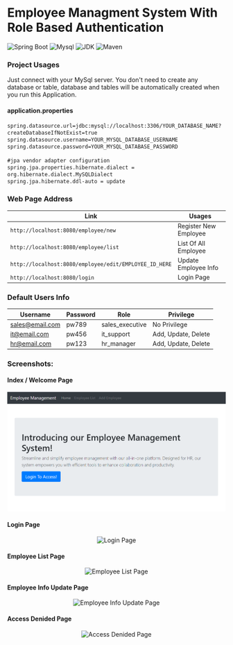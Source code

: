 # Employee Managment System With Role Based Authentication
![Spring Boot](https://img.shields.io/badge/Spring%20Boot-3.1.0-brightgreen.svg)
![Mysql](https://img.shields.io/badge/Mysql-8.2.4-blue.svg)
![JDK](https://img.shields.io/badge/Java-17-brightgreen.svg)
![Maven](https://img.shields.io/badge/Maven-4.0.0-yellowgreen.svg)

 <!--- ![license](https://img.shields.io/badge/license-MPL--2.0-blue.svg) --->
 
 
### Project Usages

Just connect with your MySql server. You don't need to create any database or table, database and tables will be automatically created when you run this Application.

#### application.properties
```
spring.datasource.url=jdbc:mysql://localhost:3306/YOUR_DATABASE_NAME?createDatabaseIfNotExist=true
spring.datasource.username=YOUR_MYSQL_DATABASE_USERNAME
spring.datasource.password=YOUR_MYSQL_DATABASE_PASSWORD

#jpa vendor adapter configuration
spring.jpa.properties.hibernate.dialect = org.hibernate.dialect.MySQLDialect
spring.jpa.hibernate.ddl-auto = update
```


### Web Page Address

| Link                                                   | Usages                |
|--------------------------------------------------------|-----------------------|
| `http://localhost:8080/employee/new`                   | Register New Employee |
| `http://localhost:8080/employee/list`                  | List Of All Employee  |
| `http://localhost:8080/employee/edit/EMPLOYEE_ID_HERE` | Update Employee Info  |
| `http://localhost:8080/login`                          | Login Page            |


### Default Users Info

| Username        | Password | Role            | Privilege           |
|-----------------|----------|-----------------|---------------------|
| sales@email.com | pw789    | sales_executive | No Privilege        |
| it@email.com    | pw456    | it_support      | Add, Update, Delete |
| hr@email.com    | pw123    | hr_manager      | Add, Update, Delete |

### Screenshots:

#### Index / Welcome Page
<p align="center">
  <img src="https://github.com/Nure-A1am/myfirstapp/blob/fcb017328436dd41ff93e70f34ec846f4d5bf2db/src/main/resources/screenshots/ss1.PNG"
    alt="Index Page" />
</p>

#### Login Page
<p align="center">
  <img src="+https://github.com/Nure-A1am/myfirstapp/blob/fcb017328436dd41ff93e70f34ec846f4d5bf2db/src/main/resources/screenshots/s2.png"
    alt="Login Page" />
</p>

#### Employee List Page
<p align="center">
  <img src="https://github.com/Nure-A1am/myfirstapp/blob/fcb017328436dd41ff93e70f34ec846f4d5bf2db/src/main/resources/screenshots/s3.png"
    alt="Employee List Page" />
</p>

#### Employee Info Update Page
<p align="center">
  <img src="https://github.com/Nure-A1am/myfirstapp/blob/fcb017328436dd41ff93e70f34ec846f4d5bf2db/src/main/resources/screenshots/s4.png"
    alt="Employee Info Update Page" />
</p>

#### Access Denided Page
<p align="center">
  <img src="https://github.com/Nure-A1am/myfirstapp/blob/fcb017328436dd41ff93e70f34ec846f4d5bf2db/src/main/resources/screenshots/s5.png"
    alt="Access Denided Page" />
</p>


[//]: # (### API Usages)

[//]: # ()
[//]: # (|Method | Endpoint| Usages |)

[//]: # (| -------- | -------- | -------- |)

[//]: # (| ![]&#40;https://img.shields.io/badge/-POST-blue.svg&#41;   | `api/v1/employee/register` | Register New Employee |)

[//]: # (| ![]&#40;https://img.shields.io/badge/-PUT-9cf.svg&#41;     | `api/v1/employee/update/EMPLOYEE_ID_HERE` | Update Existing Employee Info |)

[//]: # (| ![]&#40;https://img.shields.io/badge/-DELETE-red.svg&#41;  | `api/v1/employee/EMPLOYEE_ID_HERE` | Delete Employee |)

[//]: # (| ![]&#40;https://img.shields.io/badge/-GET-brightgreen&#41; | `api/v1/employee/EMPLOYEE_ID_HERE` | Get Specific Employee Info |)

[//]: # (| ![]&#40;https://img.shields.io/badge/-GET-brightgreen&#41; | `api/v1/employee` | Get All Employee Info |)

[//]: # ()
[//]: # ()
[//]: # ()
[//]: # ()
[//]: # (Register Employee using ![]&#40;https://img.shields.io/badge/-POST-blue.svg&#41; request)

[//]: # ()
[//]: # (Json Body:)

[//]: # ()
[//]: # (```json)

[//]: # ({)

[//]: # (        "firstName": "Mr.",)

[//]: # (        "lastName": "Bean",)

[//]: # (        "emailId": "mrbean@gmail.com",)

[//]: # (        "designation": "HR Head",)

[//]: # (        "salary": "30000")

[//]: # (})

[//]: # (```)

[//]: # ()
[//]: # (Update Employee using ![]&#40;https://img.shields.io/badge/-PUT-9cf.svg&#41; request)

[//]: # ()
[//]: # (Json Body:)

[//]: # ()
[//]: # (```json)

[//]: # ({)

[//]: # (        "firstName": "Mr.",)

[//]: # (        "lastName": "Bean",)

[//]: # (        "emailId": "mrbean@gmail.com",)

[//]: # (        "designation": "CEO",)

[//]: # (        "salary": "1200000")

[//]: # (})

[//]: # (```)
